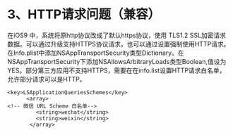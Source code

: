 # 3、HTTP请求问题（兼容）

在iOS9 中，系统将原http协议改成了默认https协议，使用 TLS1.2 SSL加密请求数据。可以通过升级支持HTTPS协议请求，也可以通过设置强制使用HTTP请求。在Info.plist中添加NSAppTransportSecurity类型Dictionary。在NSAppTransportSecurity下添加NSAllowsArbitraryLoads类型Boolean,值设为YES。部分第三方应用不支持HTTPS，需要在在info.list设置HTTP请求白名单，允许部分请求可以是HTTP。

```
<key>LSApplicationQueriesSchemes</key>  
	  <array>          	
<!-- 微信 URL Scheme 白名单-->     
    	 <string>wechat</string>   
      	 <string>weixin</string>   
       </array>

```
